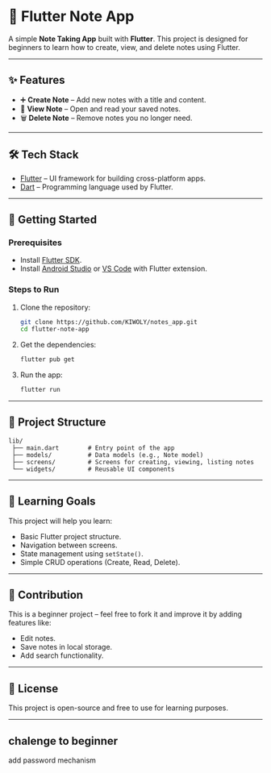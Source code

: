 
# 📒 Flutter Note App

A simple **Note Taking App** built with **Flutter**.
This project is designed for beginners to learn how to create, view, and delete notes using Flutter.

---

## ✨ Features

* ➕ **Create Note** – Add new notes with a title and content.
* 👀 **View Note** – Open and read your saved notes.
* 🗑 **Delete Note** – Remove notes you no longer need.

---

## 🛠 Tech Stack

* [Flutter](https://flutter.dev/) – UI framework for building cross-platform apps.
* [Dart](https://dart.dev/) – Programming language used by Flutter.

---

## 🚀 Getting Started

### Prerequisites

* Install [Flutter SDK](https://docs.flutter.dev/get-started/install).
* Install [Android Studio](https://developer.android.com/studio) or [VS Code](https://code.visualstudio.com/) with Flutter extension.

### Steps to Run

1. Clone the repository:

   ```bash
   git clone https://github.com/KIWOLY/notes_app.git
   cd flutter-note-app
   ```
2. Get the dependencies:

   ```bash
   flutter pub get
   ```
3. Run the app:

   ```bash
   flutter run
   ```

---

## 📂 Project Structure

```
lib/
 ├── main.dart        # Entry point of the app
 ├── models/          # Data models (e.g., Note model)
 ├── screens/         # Screens for creating, viewing, listing notes
 └── widgets/         # Reusable UI components
```

---

## 🎯 Learning Goals

This project will help you learn:

* Basic Flutter project structure.
* Navigation between screens.
* State management using `setState()`.
* Simple CRUD operations (Create, Read, Delete).

---


## 🙌 Contribution

This is a beginner project – feel free to fork it and improve it by adding features like:

* Edit notes.
* Save notes in local storage.
* Add search functionality.

---

## 📄 License

This project is open-source and free to use for learning purposes.

---
##  chalenge to beginner 
add password mechanism

